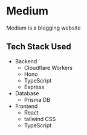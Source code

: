 # Medium

Medium is a blogging website

## Tech Stack Used

- Backend
  - Cloudflare Workers
  - Hono
  - TypeScript
  - Express
- Database
  - Prisma DB
- Frontend
  - React
  - tailwind CSS
  - TypeScript
  
